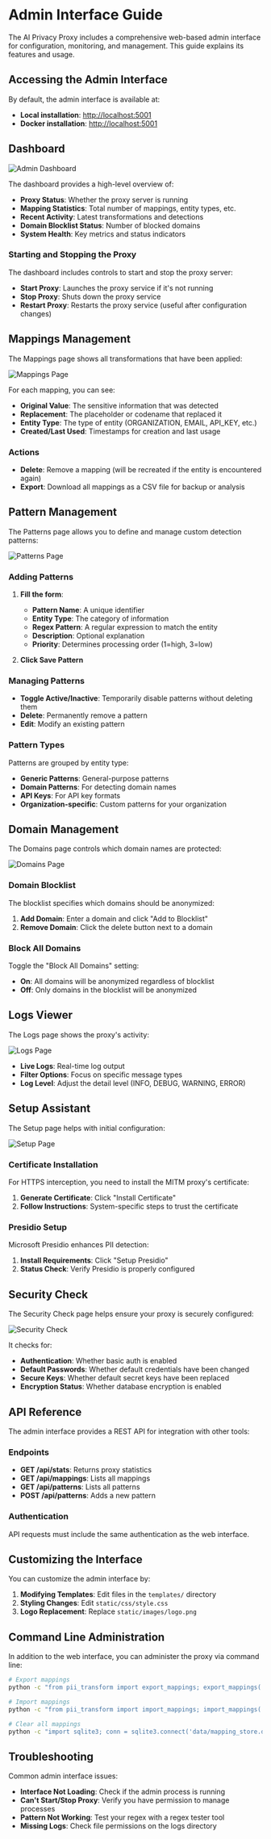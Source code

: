 # Admin Interface Guide

The AI Privacy Proxy includes a comprehensive web-based admin interface for configuration, monitoring, and management. This guide explains its features and usage.

## Accessing the Admin Interface

By default, the admin interface is available at:
- **Local installation**: [http://localhost:5001](http://localhost:5001)
- **Docker installation**: [http://localhost:5001](http://localhost:5001)

## Dashboard

![Admin Dashboard](./images/admin-dashboard.png)

The dashboard provides a high-level overview of:

- **Proxy Status**: Whether the proxy server is running
- **Mapping Statistics**: Total number of mappings, entity types, etc.
- **Recent Activity**: Latest transformations and detections
- **Domain Blocklist Status**: Number of blocked domains
- **System Health**: Key metrics and status indicators

### Starting and Stopping the Proxy

The dashboard includes controls to start and stop the proxy server:

- **Start Proxy**: Launches the proxy service if it's not running
- **Stop Proxy**: Shuts down the proxy service
- **Restart Proxy**: Restarts the proxy service (useful after configuration changes)

## Mappings Management

The Mappings page shows all transformations that have been applied:

![Mappings Page](./images/mappings-page.png)

For each mapping, you can see:
- **Original Value**: The sensitive information that was detected
- **Replacement**: The placeholder or codename that replaced it
- **Entity Type**: The type of entity (ORGANIZATION, EMAIL, API_KEY, etc.)
- **Created/Last Used**: Timestamps for creation and last usage

### Actions

- **Delete**: Remove a mapping (will be recreated if the entity is encountered again)
- **Export**: Download all mappings as a CSV file for backup or analysis

## Pattern Management

The Patterns page allows you to define and manage custom detection patterns:

![Patterns Page](./images/patterns-page.png)

### Adding Patterns

1. **Fill the form**:
   - **Pattern Name**: A unique identifier
   - **Entity Type**: The category of information
   - **Regex Pattern**: A regular expression to match the entity
   - **Description**: Optional explanation
   - **Priority**: Determines processing order (1=high, 3=low)

2. **Click Save Pattern**

### Managing Patterns

- **Toggle Active/Inactive**: Temporarily disable patterns without deleting them
- **Delete**: Permanently remove a pattern
- **Edit**: Modify an existing pattern

### Pattern Types

Patterns are grouped by entity type:
- **Generic Patterns**: General-purpose patterns
- **Domain Patterns**: For detecting domain names
- **API Keys**: For API key formats
- **Organization-specific**: Custom patterns for your organization

## Domain Management

The Domains page controls which domain names are protected:

![Domains Page](./images/domains-page.png)

### Domain Blocklist

The blocklist specifies which domains should be anonymized:

1. **Add Domain**: Enter a domain and click "Add to Blocklist"
2. **Remove Domain**: Click the delete button next to a domain

### Block All Domains

Toggle the "Block All Domains" setting:
- **On**: All domains will be anonymized regardless of blocklist
- **Off**: Only domains in the blocklist will be anonymized

## Logs Viewer

The Logs page shows the proxy's activity:

![Logs Page](./images/logs-page.png)

- **Live Logs**: Real-time log output
- **Filter Options**: Focus on specific message types
- **Log Level**: Adjust the detail level (INFO, DEBUG, WARNING, ERROR)

## Setup Assistant

The Setup page helps with initial configuration:

![Setup Page](./images/setup-page.png)

### Certificate Installation

For HTTPS interception, you need to install the MITM proxy's certificate:

1. **Generate Certificate**: Click "Install Certificate"
2. **Follow Instructions**: System-specific steps to trust the certificate

### Presidio Setup

Microsoft Presidio enhances PII detection:

1. **Install Requirements**: Click "Setup Presidio"
2. **Status Check**: Verify Presidio is properly configured

## Security Check

The Security Check page helps ensure your proxy is securely configured:

![Security Check](./images/security-check.png)

It checks for:
- **Authentication**: Whether basic auth is enabled
- **Default Passwords**: Whether default credentials have been changed
- **Secure Keys**: Whether default secret keys have been replaced
- **Encryption Status**: Whether database encryption is enabled

## API Reference

The admin interface provides a REST API for integration with other tools:

### Endpoints

- **GET /api/stats**: Returns proxy statistics
- **GET /api/mappings**: Lists all mappings
- **GET /api/patterns**: Lists all patterns
- **POST /api/patterns**: Adds a new pattern

### Authentication

API requests must include the same authentication as the web interface.

## Customizing the Interface

You can customize the admin interface by:

1. **Modifying Templates**: Edit files in the `templates/` directory
2. **Styling Changes**: Edit `static/css/style.css`
3. **Logo Replacement**: Replace `static/images/logo.png`

## Command Line Administration

In addition to the web interface, you can administer the proxy via command line:

```bash
# Export mappings
python -c "from pii_transform import export_mappings; export_mappings('export.json')"

# Import mappings
python -c "from pii_transform import import_mappings; import_mappings('export.json')"

# Clear all mappings
python -c "import sqlite3; conn = sqlite3.connect('data/mapping_store.db'); conn.execute('DELETE FROM mappings'); conn.commit()"
```

## Troubleshooting

Common admin interface issues:

- **Interface Not Loading**: Check if the admin process is running
- **Can't Start/Stop Proxy**: Verify you have permission to manage processes
- **Pattern Not Working**: Test your regex with a regex tester tool
- **Missing Logs**: Check file permissions on the logs directory